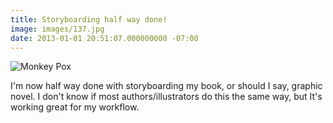 ```yaml
---
title: Storyboarding half way done!
image: images/137.jpg
date: 2013-01-01 20:51:07.000000000 -07:00
---
```

![Monkey Pox](/images/space-captain-rowan/space_captain_rowan.jpg)

I'm now half way done with storyboarding my book, or should I say, graphic novel. I don't know if most authors/illustrators do this the same way, but It's working great for my workflow.
